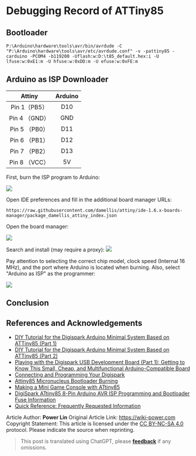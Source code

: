 # Debugging Record of ATTiny85

## Bootloader

```shell
P:\Arduino\hardware\tools\avr/bin/avrdude -C "P:\Arduino\hardware\tools\avr/etc/avrdude.conf" -v -pattiny85 -carduino -PCOM4 -b119200 -Uflash:w:D:\t85_default.hex:i -U lfuse:w:0xE1:m -U hfuse:w:0xDD:m -U efuse:w:0xFE:m
```

## Arduino as ISP Downloader

|    Attiny     | Arduino |
| :-----------: | :-----: |
| Pin 1（PB5）  |   D10   |
| Pin 4 （GND） |   GND   |
| Pin 5 （PB0） |   D11   |
| Pin 6 （PB1） |   D12   |
| Pin 7 （PB2） |   D13   |
| Pin 8 （VCC） |   5V    |

First, burn the ISP program to Arduino:

![](https://f004.backblazeb2.com/file/wiki-media/img/20200426144425.png)

Open IDE preferences and fill in the additional board manager URLs:

```
https://raw.githubusercontent.com/damellis/attiny/ide-1.6.x-boards-manager/package_damellis_attiny_index.json
```

Open the board manager:

![](https://f004.backblazeb2.com/file/wiki-media/img/20200426144642.png)

Search and install (may require a proxy):
![](https://f004.backblazeb2.com/file/wiki-media/img/20200426144732.png)

Pay attention to selecting the correct chip model, clock speed (Internal 16 MHz), and the port where Arduino is located when burning. Also, select "Arduino as ISP" as the programmer:

![](https://f004.backblazeb2.com/file/wiki-media/img/20200426144834.png)

## Conclusion

## References and Acknowledgements

- [DIY Tutorial for the Digispark Arduino Minimal System Based on ATTiny85 (Part 1)](https://blog.csdn.net/Argon_Ghost/article/details/103637870?depth_1-utm_source=distribute.pc_relevant.none-task-blog-BlogCommendFromBaidu-4&utm_source=distribute.pc_relevant.none-task-blog-BlogCommendFromBaidu-4)
- [DIY Tutorial for the Digispark Arduino Minimal System Based on ATTiny85 (Part 2)](https://blog.csdn.net/Argon_Ghost/article/details/103859931)
- [Playing with the Digispark USB Development Board (Part 1): Getting to Know This Small, Cheap, and Multifunctional Arduino-Compatible Board](https://zhuanlan.zhihu.com/p/73336394)
- [Connecting and Programming Your Digispark](http://digistump.com/wiki/digispark/tutorials/connecting)
- [Attiny85 Micronucleus Bootloader Burning](http://iremo-tw.blogspot.com/2018/03/attiny85-micronucleus-bootloader.html)
- [Making a Mini Game Console with ATtiny85](https://www.jianshu.com/p/55e86b4e0194)
- [DigiSpark ATtiny85 8-Pin Arduino AVR ISP Programming and Bootloader Fuse Information](http://blog.sina.com.cn/s/blog_6566538d0102w6qk.html)
- [Quick Reference: Frequently Requested Information](http://digistump.com/wiki/digispark/quickref)

Article Author: **Power Lin**
Original Article Link: <https://wiki-power.com>
Copyright Statement: This article is licensed under the [CC BY-NC-SA 4.0](https://creativecommons.org/licenses/by/4.0/deed.zh) protocol. Please indicate the source when reprinting.

> This post is translated using ChatGPT, please [**feedback**](https://github.com/linyuxuanlin/Wiki_MkDocs/issues/new) if any omissions.